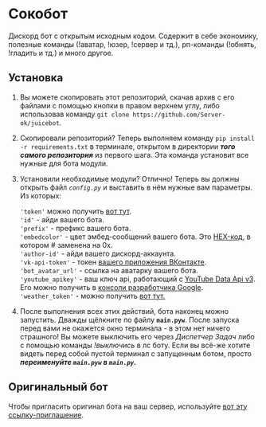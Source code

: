 # Сокобот
Дискорд бот с открытым исходным кодом. Содержит в себе экономику, полезные команды (!аватар, !юзер, !сервер и тд.), рп-команды (!обнять, !гладить и тд.) и много другое.


## Установка


1. Вы можете скопировать этот репозиторий, скачав архив с его файлами с помощью кнопки в правом верхнем углу, либо использовав команду ````git clone https://github.com/Server-ok/juicebot````.
2. Скопировали репозиторий? Теперь выполняем команду ```pip install -r requirements.txt``` в терминале, открытом в директории ___того самого репозитория___ из первого шага. Эта команда установит все нужные для бота модули.
3. Установили необходимые модули? Отлично! Теперь вы должны открыть файл _`config.py`_ и выставить в нём нужные вам параметры. Из которых:

    `'token'` можно получить [вот тут](https://discord.com/developers "После создания дискорд-бота на этом сайте вы можете получить его токен. Если не знаете как - гуглите xD").  
    `'id'` - айди вашего бота.  
    `'prefix'` - префикс вашего бота.  
    `'embedcolor'` - цвет эмбед-сообщений вашего бота. Это [HEX-код](https://colorscheme.ru/color-names.html), в котором # заменена на 0x.  
    `'author-id'` - айди вашего дискорд-аккаунта.  
    `'vk-api-token'` - токен [вашего приложения ВКонтакте](https://vk.com/dev/vkapp_create).  
    `'bot_avatar_url'` - ссылка на аватарку вашего бота.  
    `'youtube_apikey'` - ваш ключ api, работающий с [YouTube Data Api v3](https://developers.google.com/youtube/v3). Его можно получить в [консоли разработчика Google](https://console.cloud.google.com/apis/dashboard).  
    `'weather_token'` - можно получить [вот тут.](https://openweathermap.org/api)
    
4. После выполнения всех этих действий, бота наконец можно запустить. Дважды щёлкните по файлу **`main.pyw`**. После запуска перед вами не окажется окно терминала - в этом нет ничего страшного! Вы можете выключить его через _Диспетчер Задач_ либо с помощью команды _!выключись_ в лс боту. Если вы всё-же хотите видеть перед собой пустой терминал с запущенным ботом, просто ***переименуйте `main.pyw` в `main.py`.***

## Оригинальный бот
Чтобы пригласить оригинал бота на ваш сервер, используйте [вот эту ссылку-приглашение](https://discord.com/api/oauth2/authorize?client_id=872115341931720795&permissions=8&scope=bot).

